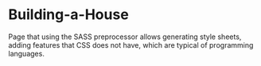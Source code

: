 # Building-a-House
 Page that using the SASS preprocessor allows generating style sheets, adding features that CSS does not have, which are typical of programming languages.
